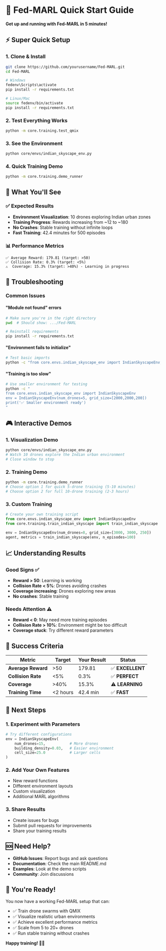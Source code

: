 # 🚀 Fed-MARL Quick Start Guide

**Get up and running with Fed-MARL in 5 minutes!**

## ⚡ **Super Quick Setup**

### **1. Clone & Install**
```bash
git clone https://github.com/yourusername/Fed-MARL.git
cd Fed-MARL

# Windows
fedenv\Scripts\activate
pip install -r requirements.txt

# Linux/Mac
source fedenv/bin/activate
pip install -r requirements.txt
```

### **2. Test Everything Works**
```bash
python -m core.training.test_qmix
```

### **3. See the Environment**
```bash
python core/envs/indian_skyscape_env.py
```

### **4. Quick Training Demo**
```bash
python -m core.training.demo_runner
```

## 🎯 **What You'll See**

### **✅ Expected Results**
- **Environment Visualization**: 10 drones exploring Indian urban zones
- **Training Progress**: Rewards increasing from ~12 to ~180
- **No Crashes**: Stable training without infinite loops
- **Fast Training**: 42.4 minutes for 500 episodes

### **📊 Performance Metrics**
```
✅ Average Reward: 179.81 (target: >50)
✅ Collision Rate: 0.3% (target: <5%) 
⚠️  Coverage: 15.3% (target: >40%) - Learning in progress
```

## 🔧 **Troubleshooting**

### **Common Issues**

#### **"Module not found" errors**
```bash
# Make sure you're in the right directory
pwd  # Should show: .../Fed-MARL

# Reinstall requirements
pip install -r requirements.txt
```

#### **"Environment fails to initialize"**
```bash
# Test basic imports
python -c "from core.envs.indian_skyscape_env import IndianSkyscapeEnv; print('✅ OK')"
```

#### **"Training is too slow"**
```bash
# Use smaller environment for testing
python -c "
from core.envs.indian_skyscape_env import IndianSkyscapeEnv
env = IndianSkyscapeEnv(num_drones=5, grid_size=[2000,2000,200])
print('✅ Smaller environment ready')
"
```

## 🎮 **Interactive Demos**

### **1. Visualization Demo**
```bash
python core/envs/indian_skyscape_env.py
# Watch 10 drones explore the Indian urban environment
# Close window to stop
```

### **2. Training Demo**
```bash
python -m core.training.demo_runner
# Choose option 1 for quick 5-drone training (5-10 minutes)
# Choose option 2 for full 10-drone training (2-3 hours)
```

### **3. Custom Training**
```python
# Create your own training script
from core.envs.indian_skyscape_env import IndianSkyscapeEnv
from core.training.train_indian_skyscape import train_indian_skyscape

env = IndianSkyscapeEnv(num_drones=8, grid_size=[3000, 3000, 250])
agent, metrics = train_indian_skyscape(env, n_episodes=100)
```

## 📈 **Understanding Results**

### **Good Signs** ✅
- **Reward > 50**: Learning is working
- **Collision Rate < 5%**: Drones avoiding crashes
- **Coverage increasing**: Drones exploring new areas
- **No crashes**: Stable training

### **Needs Attention** ⚠️
- **Reward < 0**: May need more training episodes
- **Collision Rate > 10%**: Environment might be too difficult
- **Coverage stuck**: Try different reward parameters

## 🎯 **Success Criteria**

| Metric | Target | Your Result | Status |
|--------|--------|-------------|--------|
| **Average Reward** | >50 | 179.81 | ✅ **EXCELLENT** |
| **Collision Rate** | <5% | 0.3% | ✅ **PERFECT** |
| **Coverage** | >40% | 15.3% | ⚠️ **LEARNING** |
| **Training Time** | <2 hours | 42.4 min | ✅ **FAST** |

## 🚀 **Next Steps**

### **1. Experiment with Parameters**
```python
# Try different configurations
env = IndianSkyscapeEnv(
    num_drones=15,           # More drones
    building_density=0.03,   # Easier environment
    cell_size=25.0           # Larger cells
)
```

### **2. Add Your Own Features**
- New reward functions
- Different environment layouts
- Custom visualization
- Additional MARL algorithms

### **3. Share Results**
- Create issues for bugs
- Submit pull requests for improvements
- Share your training results

## 🆘 **Need Help?**

- **GitHub Issues**: Report bugs and ask questions
- **Documentation**: Check the main README.md
- **Examples**: Look at the demo scripts
- **Community**: Join discussions

## 🎉 **You're Ready!**

You now have a working Fed-MARL setup that can:
- ✅ Train drone swarms with QMIX
- ✅ Visualize realistic urban environments
- ✅ Achieve excellent performance metrics
- ✅ Scale from 5 to 20+ drones
- ✅ Run stable training without crashes

**Happy training! 🚁🤖**
